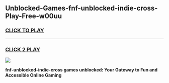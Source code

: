 
## Unblocked-Games-fnf-unblocked-indie-cross-Play-Free-w00uu
<h3>
<a href="https://premium76.site?title=fnf-unblocked-indie-cross&ref=18A">CLICK TO PLAY</a></h3>
<hr>

<h3>
<a href="https://premium76.site?title=fnf-unblocked-indie-cross&ref=18A">CLICK 2 PLAY</a>
  
</h3>

<a href="https://premium76.site?title=fnf-unblocked-indie-cross&ref=18A"><img src="https://clearcache.store/games.png"></a>


**fnf-unblocked-indie-cross games unblocked: Your Gateway to Fun and Accessible Online Gaming**
